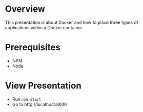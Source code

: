 # Overview
This presentation is about Docker and how to place three types of applications within a Docker container.

# Prerequisites
* NPM
* Node

# View Presentation
* Run `npm start`
* Go to http://localhost:8000